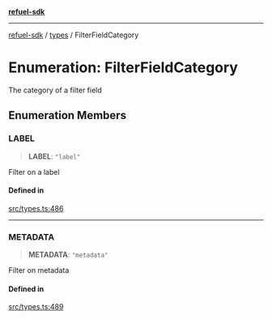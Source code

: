 [**refuel-sdk**](../../README.md)

***

[refuel-sdk](../../modules.md) / [types](../README.md) / FilterFieldCategory

# Enumeration: FilterFieldCategory

The category of a filter field

## Enumeration Members

### LABEL

> **LABEL**: `"label"`

Filter on a label

#### Defined in

[src/types.ts:486](https://github.com/refuel-ai/refuel-sdk/blob/d0bf0a37e69cf6e99e0c214ac03b050c5c5d48a2/src/types.ts#L486)

***

### METADATA

> **METADATA**: `"metadata"`

Filter on metadata

#### Defined in

[src/types.ts:489](https://github.com/refuel-ai/refuel-sdk/blob/d0bf0a37e69cf6e99e0c214ac03b050c5c5d48a2/src/types.ts#L489)
